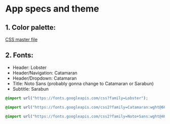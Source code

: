 # App specs and theme

## 1. Color palette:

[CSS master file](src/_global-theme.scss)

## 2. Fonts:

-   Header: Lobster
-   Header/Navigation: Catamaran
-   Header/Dropdown: Catamaran
-   Title: Noto Sans (probably gonna change to Catamaran or Sarabun)
-   Subtitle: Sarabun

```css
@import url("https://fonts.googleapis.com/css?family=Lobster");

@import url("https://fonts.googleapis.com/css2?family=Catamaran:wght@600&display=swap");

@import url("https://fonts.googleapis.com/css2?family=Noto+Sans:wght@400;700&family=Sarabun:wght@100;200;300;400;700&display=swap");
```
